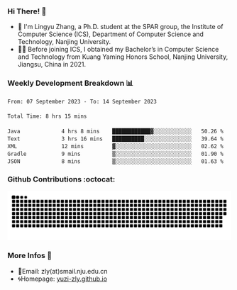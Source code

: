 ### Hi There! 👋 
- 🐳 I'm Lingyu Zhang, a Ph.D. student at the SPAR group, the Institute of Computer Science (ICS), Department of Computer Science and Technology, Nanjing University.
- 🧑‍🎓 Before joining ICS, I obtained my Bachelor’s in Computer Science and Technology from Kuang Yaming Honors School, Nanjing University, Jiangsu, China in 2021.

### Weekly Development Breakdown :bar_chart:

<!--START_SECTION:waka-->

```txt
From: 07 September 2023 - To: 14 September 2023

Total Time: 8 hrs 15 mins

Java             4 hrs 8 mins    ████████████▓░░░░░░░░░░░░   50.26 %
Text             3 hrs 16 mins   ██████████░░░░░░░░░░░░░░░   39.64 %
XML              12 mins         ▓░░░░░░░░░░░░░░░░░░░░░░░░   02.62 %
Gradle           9 mins          ▒░░░░░░░░░░░░░░░░░░░░░░░░   01.90 %
JSON             8 mins          ▒░░░░░░░░░░░░░░░░░░░░░░░░   01.63 %
```

<!--END_SECTION:waka-->

### Github Contributions :octocat:

![](https://raw.githubusercontent.com/yuzi-zly/yuzi-zly/output/github-contribution-grid-snake.svg)              


### More Infos 📖

- 📧Email: zly(at)smail.nju.edu.cn
- 🌀Homepage: [yuzi-zly.github.io](https://yuzi-zly.github.io/)
